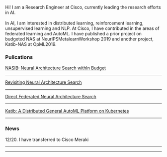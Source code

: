 Hi! I am a Research Engineer at Cisco, currently leading the research efforts in AI.
<br><br>
In AI, I am interested in distributed learning, reinforcement learning, unsupervised learning and NLP. At Cisco, I have contributed in the areas of federated learning and AutoML. I have published a prior project on budgeted NAS at NeurIPSMetalearnWorkshop 2019 and another project, Katib-NAS at OpML2019.
### Pulications

[NASIB: Neural Architecture Search withIn Budget](https://arxiv.org/abs/1910.08665)

---
[Revisiting Neural Architecture Search](https://arxiv.org/abs/2010.05719)

---
[Direct Federated Neural Architecture Search](https://arxiv.org/abs/2010.06223)

---
[Katib: A Distributed General AutoML Platform on Kubernetes](https://opml19papers.usenix.hotcrp.com/doc/opml19papers-final52.pdf?cap=052aDJ1RaUal6PE)

---

### News
12/20. I have transferred to Cisco Meraki

---




---
